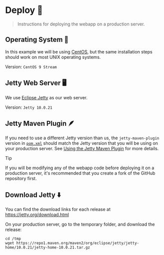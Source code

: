 # Deploy 🚀

> Instructions for deploying the webapp on a production server.

## Operating System 🔆

In this example we will be using [CentOS](https://www.centos.org), but the same installation steps should work on most UNIX operating systems.

Version: `CentOS 9 Stream`

## Jetty Web Server 🖥️

We use [Eclipse Jetty](https://jetty.org/) as our web server.

Version: `Jetty 10.0.21`

## Jetty Maven Plugin 🪶

If you need to use a different Jetty version than us, the `jetty-maven-plugin` version in [`pom.xml`](./pom.xml) should match the Jetty version that you will be using on your production server. See [Using the Jetty Maven Plugin](https://jetty.org/docs/jetty/10/programming-guide/maven-jetty/jetty-maven-plugin.html) for more details.

> [!TIP]
> If you will be modifying any of the webapp code before deploying it on a production server, it's recommended that you create a fork of the GitHub repository first.

## Download Jetty ⬇️

You can find the download links for each release at https://jetty.org/download.html

On your production server, go to the temporary folder, and download the release:

    cd /tmp
    wget https://repo1.maven.org/maven2/org/eclipse/jetty/jetty-home/10.0.21/jetty-home-10.0.21.tar.gz
